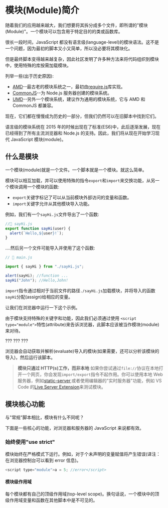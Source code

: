# 模块(Module)简介

随着我们的应用越来越大，我们想要将其拆分成多个文件，即所谓的"模块(Module)"。一个模块可以包含用于特定目的的类或函数库。

很长一段时间，JavaScript 都没有语言级(language-level)的模块语法。这不是一个问题，因为最初的脚本又小又简单，所以没必要将其模块化。

但是最终脚本变得越来越复杂，因此社区发明了许多种方法来将代码组织到模块中，使用特殊的库按需加载模块。

列举一些(出于历史原因):

- [AMD](https://en.wikipedia.org/wiki/Asynchronous_module_definition)--最古老的模块系统之一，最初由[require.js](http://requirejs.org/)库实现。
- [CommonJS](http://wiki.commonjs.org/wiki/Modules/1.1)--为 Node.js 服务器创建的模块系统。
- [UMD](https://github.com/umdjs/umd)--另外一个模块系统，建议作为通用的模块系统，它与 AMD 和 CommonJS 都兼容。

现在，它们都在慢慢成为历史的一部分，但我们仍然可以在旧脚本中找到它们。

语言级的模块系统在 2015 年的时候出现在了标准(ES6)中，此后逐渐发展，现在已经得到了所有主流浏览器和 Node.js 的支持。因此，我们将从现在开始学习现代 JavaScript 模块(module)。

## 什么是模块

一个模块(module)就是一个文件。一个脚本就是一个模块。就这么简单。

模块可以相互加载，并可以使用特殊的指令`export`和`import`来交换功能，从另一个模块调用一个模块的函数:

- `export`关键字标记了可以从当前模块外部访问的变量和函数。
- `import`关键字允许从其他模块导入功能。

例如，我们有一个`sayHi.js`文件导出了一个函数:

```js
//📁 sayHi.js
export function sayHi(user) {
  alert(`Hello,${user}!`);
}
```

....然后另一个文件可能导入并使用了这个函数:

```js
// 📁 main.js

import { sayHi } from "./sayHi.js";

alert(sayHi); //function ...
sayHi("John"); //Hello,John!
```

`import`指令通过相对于当前文件的路径`./sayHi.js`加载模块，并将导入的函数`sayHi`分配(assign)给相应的变量。

让我们在浏览器中运行一下这个示例。

由于模块支持特殊的关键字和功能，因此我们必须通过使用
`<script type="module">`特性(attribute)来告诉浏览器，此脚本应该被当作模块(module)来对待。

???
???
???

浏览器会自动获取并解析(evaluate)导入的模块(如果需要，还可以分析该模块的导入)，然后运行该脚本。

> **模块只通过 HTTP(s)工作，而非本地**
> 如果你尝试通过`file://`协议在本地打开一个网页，你会发现`import/export`指令不起作用。你可以使用本地 Web 服务器，例如[static-server](https://www.npmjs.com/package/static-server#getting-started),或者使用编辑器的"实时服务器"功能，例如 VS Code 的[Live Server Extension](https://marketplace.visualstudio.com/items?itemName=ritwickdey.LiveServer)来测试模块。

## 模块核心功能

与"常规"脚本相比，模块有什么不同呢？

下面是一些核心的功能，对浏览器和服务器的 JavaScript 来说都有效。

### 始终使用"use strict"

模块始终在严格模式下运行。例如，对于个未声明的变量赋值将产生错误(译注：在浏览器控制台可以看到 error 信息)。

```js
<script type="module">a = 5; //error</script>
```

#### 模块级作用域

每个模块都有自己的顶级作用域(top-level scope)。换句话说，一个模块中的顶级作用域变量和函数在其他脚本中是不可见的。
